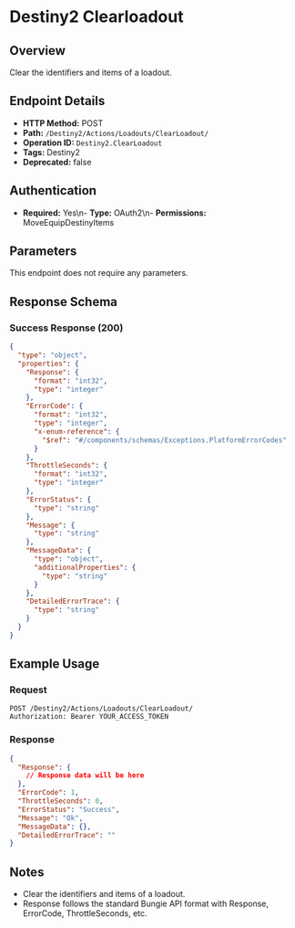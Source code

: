 # Destiny2 Clearloadout

## Overview
Clear the identifiers and items of a loadout.

## Endpoint Details
- **HTTP Method:** POST
- **Path:** `/Destiny2/Actions/Loadouts/ClearLoadout/`
- **Operation ID:** `Destiny2.ClearLoadout`
- **Tags:** Destiny2
- **Deprecated:** false

## Authentication
- **Required:** Yes\n- **Type:** OAuth2\n- **Permissions:** MoveEquipDestinyItems

## Parameters

This endpoint does not require any parameters.

## Response Schema

### Success Response (200)
```json
{
  "type": "object",
  "properties": {
    "Response": {
      "format": "int32",
      "type": "integer"
    },
    "ErrorCode": {
      "format": "int32",
      "type": "integer",
      "x-enum-reference": {
        "$ref": "#/components/schemas/Exceptions.PlatformErrorCodes"
      }
    },
    "ThrottleSeconds": {
      "format": "int32",
      "type": "integer"
    },
    "ErrorStatus": {
      "type": "string"
    },
    "Message": {
      "type": "string"
    },
    "MessageData": {
      "type": "object",
      "additionalProperties": {
        "type": "string"
      }
    },
    "DetailedErrorTrace": {
      "type": "string"
    }
  }
}
```


## Example Usage

### Request
```http
POST /Destiny2/Actions/Loadouts/ClearLoadout/
Authorization: Bearer YOUR_ACCESS_TOKEN
```

### Response
```json
{
  "Response": {
    // Response data will be here
  },
  "ErrorCode": 1,
  "ThrottleSeconds": 0,
  "ErrorStatus": "Success",
  "Message": "Ok",
  "MessageData": {},
  "DetailedErrorTrace": ""
}
```

## Notes
- Clear the identifiers and items of a loadout.
- Response follows the standard Bungie API format with Response, ErrorCode, ThrottleSeconds, etc.
